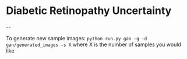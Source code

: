 # Diabetic Retinopathy Uncertainty
--

To generate new sample images:
`python run.py gan -g -d gan/generated_images -s X` where X is the number of samples you would like
